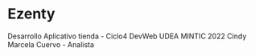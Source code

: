 # Ezenty
Desarrollo Aplicativo tienda - Ciclo4 DevWeb UDEA MINTIC 2022
Cindy Marcela Cuervo - Analista